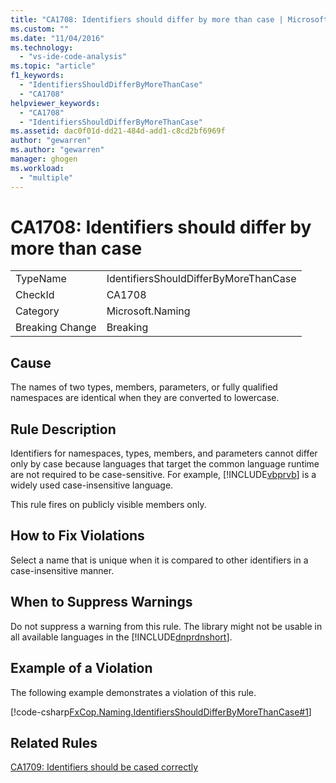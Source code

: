 ```yaml
---
title: "CA1708: Identifiers should differ by more than case | Microsoft Docs"
ms.custom: ""
ms.date: "11/04/2016"
ms.technology: 
  - "vs-ide-code-analysis"
ms.topic: "article"
f1_keywords: 
  - "IdentifiersShouldDifferByMoreThanCase"
  - "CA1708"
helpviewer_keywords: 
  - "CA1708"
  - "IdentifiersShouldDifferByMoreThanCase"
ms.assetid: dac0f01d-dd21-484d-add1-c8cd2bf6969f
author: "gewarren"
ms.author: "gewarren"
manager: ghogen
ms.workload: 
  - "multiple"
---
```

# CA1708: Identifiers should differ by more than case
|||  
|-|-|  
|TypeName|IdentifiersShouldDifferByMoreThanCase|  
|CheckId|CA1708|  
|Category|Microsoft.Naming|  
|Breaking Change|Breaking|  
  
## Cause  
 The names of two types, members, parameters, or fully qualified namespaces are identical when they are converted to lowercase.  
  
## Rule Description  
 Identifiers for namespaces, types, members, and parameters cannot differ only by case because languages that target the common language runtime are not required to be case-sensitive. For example, [!INCLUDE[vbprvb](../code-quality/includes/vbprvb_md.md)] is a widely used case-insensitive language.  
  
 This rule fires on publicly visible members only.  
  
## How to Fix Violations  
 Select a name that is unique when it is compared to other identifiers in a case-insensitive manner.  
  
## When to Suppress Warnings  
 Do not suppress a warning from this rule. The library might not be usable in all available languages in the [!INCLUDE[dnprdnshort](../code-quality/includes/dnprdnshort_md.md)].  
  
## Example of a Violation  
 The following example demonstrates a violation of this rule.  
  
 [!code-csharp[FxCop.Naming.IdentifiersShouldDifferByMoreThanCase#1](../code-quality/codesnippet/CSharp/ca1708-identifiers-should-differ-by-more-than-case_1.cs)]  
  
## Related Rules  
 [CA1709: Identifiers should be cased correctly](../code-quality/ca1709-identifiers-should-be-cased-correctly.md)